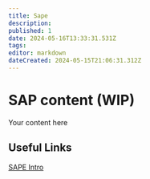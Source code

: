 ```yaml
---
title: Sape
description: 
published: 1
date: 2024-05-16T13:33:31.531Z
tags: 
editor: markdown
dateCreated: 2024-05-15T21:06:31.312Z
---
```


# SAP content (WIP)
Your content here

## Useful Links

[SAPE Intro](/Beamlines/Sape/spe_intro.md)